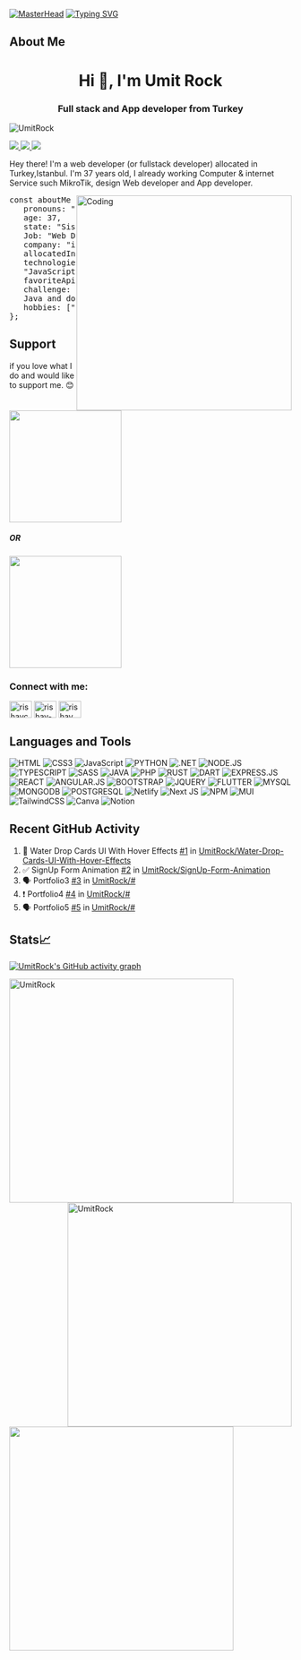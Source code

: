 [![MasterHead](https://user-images.githubusercontent.com/62628408/157836760-fcd8135e-7c17-4063-ad43-db139a9160db.gif)](https://UmitRock.com)
[![Typing SVG](https://readme-typing-svg.herokuapp.com?font=Roboto&duration=5400&color=5CB635&lines=Frontend+developer+building+ideas;Open+source)](https://git.io/typing-svg)
<!-- About Me -->
## About Me
<h1 align="center">Hi 👋, I'm Umit Rock</h1><h3 align="center">Full stack and App developer from Turkey</h3>
<p align="left"> <img src="https://komarev.com/ghpvc/?username=UmitRock&label=Profile%20views&color=0e75b6&style=flat" alt="UmitRock" /> </p>

<p align="left">
  <a href="https://www.twitter.com/UmitRock" target="_blank" rel="noreferrer">
    <img src="https://img.shields.io/twitter/follow/UmitRock?logo=twitter&style=for-the-badge&color=0077B5&labelColor=000000">
  </a>
  <a href="https://www.linkedin.com/in/UmitRock">
    <img src="https://img.shields.io/badge/LinkedIn-0077B5?style=for-the-badge&logo=linkedin&logoColor=white">
  </a>
  <a href="https://codepen.io/UmitRock"> 
    <img src="https://img.shields.io/badge/Codepen-000000?style=for-the-badge&logo=codepen&logoColor=white">
  </a>
</p>

<p>Hey there! I'm a web developer (or fullstack developer) allocated in Turkey,Istanbul. I'm 37 years old, I already working Computer & internet Service such MikroTik, design Web developer and App developer.</p>
<img align="right" alt="Coding" width="384" src="https://cdn.dribbble.com/users/1162077/screenshots/3848914/programmer.gif">

<pre>
const aboutMe = {
   pronouns: "he" | "him",
   age: 37,
   state: "Sisli",
   Job: "Web Developer" || "Full-Stack Developer",
   company: "infogates Company",
   allocatedIn: "Istanbul",
   technologiesUsedInWork: ["FrontEnd","Mern Stack",
   "JavaScript", "NEXT.js", ".NET","Dart", "Python"],
   favoriteApiClient: "Insomnia",
   challenge: "I'm studying Dark,
   Java and doing a lot of research",
   hobbies: ["Study", "Gym", "Music", "Swimming"],
};
</pre>


## Support
if you love what I do and would like to support me. 😊 <br>

<a href="https://www.paypal.com/donate/?hosted_button_id=5CY9WQX2DPPHN"><img src="https://i.ibb.co/Z1sCpDd/paypal-donate.png" width="200" /></a><h5>OR</h5><img src="https://i.ibb.co/9gRc3dN/QR-code-paypal.png" width="200" />

<h3 align="left">Connect with me:</h3>
<p align="left">
<a href="https://twitter.com/UmitRock" target="blank"><img align="center" src="https://raw.githubusercontent.com/rahuldkjain/github-profile-readme-generator/master/src/images/icons/Social/twitter.svg" alt="rishavchanda" height="30" width="40" /></a>
<a href="https://linkedin.com/in/UmitRock" target="blank"><img align="center" src="https://raw.githubusercontent.com/rahuldkjain/github-profile-readme-generator/master/src/images/icons/Social/linked-in-alt.svg" alt="rishav-chanda-b89a791b3" height="30" width="40" /></a>
<a href="https://instagram.com/umitrockturk" target="blank"><img align="center" src="https://raw.githubusercontent.com/rahuldkjain/github-profile-readme-generator/master/src/images/icons/Social/instagram.svg" alt="rishav_chanda" height="30" width="40" /></a>
</p>

## Languages and Tools
![HTML](https://img.shields.io/badge/HTML5-E34F26?style=for-the-badge&logo=html5&logoColor=white) ![CSS3](https://img.shields.io/badge/css3-%231572B6.svg?style=for-the-badge&logo=css3&logoColor=white) ![JavaScript](https://img.shields.io/badge/javascript-%23323330.svg?style=for-the-badge&logo=javascript&logoColor=%23F7DF1E) ![PYTHON](https://img.shields.io/badge/Python-3776AB?style=for-the-badge&logo=python&logoColor=white) ![.NET](https://img.shields.io/badge/.NET-5C2D91?style=for-the-badge&logo=.net&logoColor=white) ![NODE.JS](https://img.shields.io/badge/Node.js-43853D?style=for-the-badge&logo=node.js&logoColor=white) ![TYPESCRIPT](https://img.shields.io/badge/TypeScript-007ACC?style=for-the-badge&logo=typescript&logoColor=white) ![SASS](https://img.shields.io/badge/Sass-CC6699?style=for-the-badge&logo=sass&logoColor=white) ![JAVA](https://img.shields.io/badge/Java-ED8B00?style=for-the-badge&logo=java&logoColor=white) ![PHP](https://img.shields.io/badge/PHP-777BB4?style=for-the-badge&logo=php&logoColor=white) ![RUST](https://img.shields.io/badge/Rust-000000?style=for-the-badge&logo=rust&logoColor=white) ![DART](https://img.shields.io/badge/Dart-0175C2?style=for-the-badge&logo=dart&logoColor=white) ![EXPRESS.JS](https://img.shields.io/badge/Express.js-404D59?style=for-the-badge) ![REACT](https://img.shields.io/badge/React-20232A?style=for-the-badge&logo=react&logoColor=61DAFB) ![ANGULAR.JS](https://img.shields.io/badge/AngularJS-E23237?style=for-the-badge&logo=angularjs&logoColor=white) ![BOOTSTRAP](https://img.shields.io/badge/Bootstrap-563D7C?style=for-the-badge&logo=bootstrap&logoColor=white) ![JQUERY](https://img.shields.io/badge/jQuery-0769AD?style=for-the-badge&logo=jquery&logoColor=white) ![FLUTTER](https://img.shields.io/badge/Flutter-02569B?style=for-the-badge&logo=flutter&logoColor=white) ![MYSQL](https://img.shields.io/badge/MySQL-00000F?style=for-the-badge&logo=mysql&logoColor=white) ![MONGODB](https://img.shields.io/badge/MongoDB-4EA94B?style=for-the-badge&logo=mongodb&logoColor=white) ![POSTGRESQL](https://img.shields.io/badge/PostgreSQL-316192?style=for-the-badge&logo=postgresql&logoColor=white) ![Netlify](https://img.shields.io/badge/netlify-%23000000.svg?style=for-the-badge&logo=netlify&logoColor=#00C7B7) ![Next JS](https://img.shields.io/badge/Next-black?style=for-the-badge&logo=next.js&logoColor=white) ![NPM](https://img.shields.io/badge/NPM-%23000000.svg?style=for-the-badge&logo=npm&logoColor=white) ![MUI](https://img.shields.io/badge/MUI-%230081CB.svg?style=for-the-badge&logo=material-ui&logoColor=white) ![TailwindCSS](https://img.shields.io/badge/tailwindcss-%2338B2AC.svg?style=for-the-badge&logo=tailwind-css&logoColor=white) ![Canva](https://img.shields.io/badge/Canva-%2300C4CC.svg?style=for-the-badge&logo=Canva&logoColor=white) ![Notion](https://img.shields.io/badge/Notion-%23000000.svg?style=for-the-badge&logo=notion&logoColor=white) 

## Recent GitHub Activity
<!--START_SECTION:activity-->
1. :tada: Water Drop Cards UI With Hover Effects [#1](https://github.com/UmitRock/Water-Drop-Cards-UI-With-Hover-Effects) in [UmitRock/Water-Drop-Cards-UI-With-Hover-Effects](https://github.com/UmitRock/Water-Drop-Cards-UI-With-Hover-Effects)
2. :white_check_mark: SignUp Form Animation [#2](https://github.com/UmitRock/SignUp-Form-Animation) in [UmitRock/SignUp-Form-Animation](https://github.com/UmitRock/SignUp-Form-Animation)
3. 🗣 Portfolio3 [#3](#) in [UmitRock/#](#)
4. ❗️ Portfolio4 [#4](#) in [UmitRock/#](#)
5. 🗣 Portfolio5 [#5](#) in [UmitRock/#](#)
<!--END_SECTION:activity-->

## Stats📈
[![UmitRock's GitHub activity graph](https://activity-graph.herokuapp.com/graph?username=UmitRock&&theme=xcode)](https://github.com/UmitRock)

&nbsp;<img align="left" style=" width: 400px;" src="https://github-readme-stats.vercel.app/api?username=UmitRock&show_icons=true&locale=en&theme=tokyonight" alt="UmitRock" /><img align="right" style=" width: 400px;" src="https://github-readme-streak-stats.herokuapp.com/?user=UmitRock&&theme=tokyonight" alt="UmitRock" />
<img align="center" style=" width: 400px;" src="https://github-readme-stats.vercel.app/api/top-langs/?username=umitrock&langs_count=8&count_private=false&layout=compact&theme=react&hide_border=true&bg_color=0D1117" />
